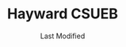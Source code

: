 ---
layout: location-page
date: Last Modified
description: "Local COVID-19 testing is available at Hayward CSUEB in Hayward, California, USA."
permalink: "locations/california/hayward/hayward-csueb/"
tags:
  - locations
  - california
title: Hayward CSUEB
uniqueName: hayward-csueb
state: California
stateAbbr: CA
hood: "Hayward"
address: "25800 Carlos Bee Blvd"
city: "Hayward"
zip: "94542"
zipsNearby: "94002 94920 94924 95416 94005 94010 94011 94925 94976 94926 94927 94928 94931 94014 94015 94016 94017 95431 94018 95433 94930 94978 94933 95442 94019 94937 95452 94938 94020 94939 94977 94021 94022 94023 94024 94940 94025 94026 94027 94028 94030 94941 94942 94037 94038 94035 94039 94040 94041 94042 94043 94946 94945 94947 94948 94949 94998 94950 94044 94301 94302 94303 94304 94305 94306 94309 94951 94060 94952 94953 94954 94955 94975 94999 94956 94061 94062 94063 94064 94065 94957 94960 94979 94066 94070 94102 94103 94104 94105 94107 94108 94109 94110 94111 94112 94114 94115 94116 94117 94118 94119 94120 94121 94122 94123 94124 94125 94126 94127 94128 94129 94130 94131 94132 94133 94134 94137 94139 94140 94141 94142 94143 94144 94145 94146 94147 94151 94153 94154 94156 94158 94159 94160 94161 94162 94163 94164 94171 94172 94177 94188 94963 94074 94401 94402 94403 94404 94497 94964 94974 94901 94903 94904 94912 94913 94914 94915 94965 94966 95476 94080 94083 94970 94085 94086 94087 94088 94089 95487 94973 94501 94502 94507 95002 94509 94531 95001 95003 95004 94510 95005 94701 94702 94703 94704 94705 94706 94707 94708 94709 94710 94712 94720 94511 94512 95006 94513 95007 94505 94514 95008 95009 95011 94516 95010 94517 94518 94519 94520 94521 94522 94523 94524 94527 94529 94525 95014 95015 94506 94526 95017 94528 94530 94533 94534 94535 95018 95019 94536 94537 94538 94539 94555 95020 95021 94540 94541 94542 94543 94544 94545 94546 94552 94557 94548 94549 94550 94551 95030 95031 95032 95033 94553 95035 95036 94556 94570 94575 95037 95038 95039 95041 94559 94581 95042 94560 94601 94602 94603 94604 94605 94606 94607 94608 94609 94610 94611 94612 94613 94614 94615 94617 94618 94619 94620 94621 94622 94623 94624 94649 94659 94660 94661 94662 94666 94561 94562 94563 94564 94565 94566 94568 94588 94569 95026 95044 94801 94802 94803 94804 94805 94806 94807 94808 94820 94850 94571 94547 94572 94573 95013 95101 95103 95106 95108 95109 95110 95111 95112 95113 95115 95116 95117 95118 95119 95120 95121 95122 95123 95124 95125 95126 95127 95128 95129 95130 95131 95132 95133 95134 95135 95136 95138 95139 95140 95141 95148 95150 95151 95152 95153 95154 95155 95156 95157 95158 95159 95160 95161 95164 95170 95172 95173 95190 95191 95192 95193 95194 95196 94577 94578 94579 94580 95046 94582 94583 95050 95051 95052 95053 95054 95055 95056 95060 95061 95062 95063 95064 95065 95066 95067 95070 95071 95073 94585 94586 94587 94503 94589 94590 94591 94592 94595 94596 94597 94598 95076 95077 94599 95220 95307 95612 95615 95313 95616 95620 95757 95758 95625 95320 95231 95632 95234 95639 95641 95330 95236 95237 95240 95241 95242 95336 95337 95350 95351 95352 95353 95354 95355 95356 95358 95397 95360 95363 95366 95367 95680 95832 95368 95201 95202 95203 95204 95205 95206 95207 95208 95209 95210 95211 95212 95213 95215 95219 95267 95269 95296 95297 95686 95304 95376 95377 95378 95385 95391 95687 95688 95696 95253 95690 95387 95258 94013 94101 94106 94135 94136 94138 94150 94152 94155 94175 94199 94625" 
mapUrl: "http://maps.apple.com/?q=Hayward+CSUEB&address=25800+Carlos+Bee+Blvd,Hayward,California,94542"
locationType: Drive-thru
phone: "510-583-4949"
website: "undefined"
onlineBooking: undefined
closed: undefined
closedUpdate: May 25th, 2020
notes: "By appointment only. Requires doctor's referral. Prioritizes health care workers. Requires phone screen. For individuals with symptoms. Free."
days: T-Sun
hours: 9AM-6PM
ctaMessage: Call 510-583-4949
ctaUrl: "tel:510-583-4949"
---